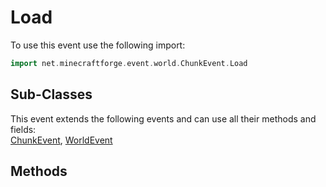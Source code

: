 # Load

To use this event use the following import:
```groovy
import net.minecraftforge.event.world.ChunkEvent.Load
```

## Sub-Classes
This event extends the following events and can use all their methods and fields: <br>
[ChunkEvent](../chunk_event/chunk_event.md), [WorldEvent](../world_event/world_event.md)

## Methods
